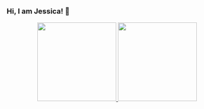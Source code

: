 ### Hi, I am Jessica! 👋

<div align="center">
  <a href="https://github.com/jessicasouzajds">
  <img height="180em" src="https://github-readme-stats.vercel.app/api?username=jessicasouzajds&show_icons=true&theme=synthwave&include_all_commits=true&count_private=true"/>
  <img height="180em" src="https://github-readme-stats.vercel.app/api/top-langs/?username=jessicasouzajds&layout=compact&langs_count=7&theme=synthwave"/>
</div>
